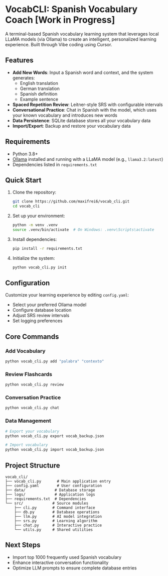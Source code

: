 # VocabCLI: Spanish Vocabulary Coach [Work in Progress]

A terminal-based Spanish vocabulary learning system that leverages local LLaMA models (via Ollama) to create an intelligent, personalized learning experience. Built through Vibe coding using Cursor.

## Features

- **Add New Words**: Input a Spanish word and context, and the system generates:
  - English translation
  - German translation
  - Spanish definition
  - Example sentence
- **Spaced Repetition Review**: Leitner-style SRS with configurable intervals
- **Conversational Practice**: Chat in Spanish with the model, which uses your known vocabulary and introduces new words
- **Data Persistence**: SQLite database stores all your vocabulary data
- **Import/Export**: Backup and restore your vocabulary data

## Requirements

- Python 3.8+
- [Ollama](https://ollama.ai/) installed and running with a LLaMA model (e.g., `llama3.2:latest`)
- Dependencies listed in `requirements.txt`

## Quick Start

1. Clone the repository:
   ```bash
   git clone https://github.com/maxifrei6/vocab_cli.git
   cd vocab_cli
   ```

2. Set up your environment:
   ```bash
   python -m venv .venv
   source .venv/bin/activate  # On Windows: .venv\Scripts\activate
   ```

3. Install dependencies:
   ```bash
   pip install -r requirements.txt
   ```

3. Initialize the system:
   ```bash
   python vocab_cli.py init
   ```

## Configuration

Customize your learning experience by editing `config.yaml`:
- Select your preferred Ollama model
- Configure database location
- Adjust SRS review intervals
- Set logging preferences

## Core Commands

### Add Vocabulary
```bash
python vocab_cli.py add "palabra" "contexto"
```

### Review Flashcards
```bash
python vocab_cli.py review
```

### Conversation Practice
```bash
python vocab_cli.py chat
```

### Data Management
```bash
# Export your vocabulary
python vocab_cli.py export vocab_backup.json

# Import vocabulary
python vocab_cli.py import vocab_backup.json
```

## Project Structure

```
vocab_cli/
├── vocab_cli.py       # Main application entry
├── config.yaml        # User configuration
├── data/             # Database storage
├── logs/             # Application logs
├── requirements.txt  # Dependencies
└── src/             # Source modules
    ├── cli.py       # Command interface
    ├── db.py        # Database operations
    ├── llm.py       # AI model integration
    ├── srs.py       # Learning algorithm
    ├── chat.py      # Interactive practice
    └── utils.py     # Shared utilities
```

## Next Steps

- Import top 1000 frequently used Spanish vocabulary
- Enhance interactive conversation functionality
- Optimize LLM prompts to ensure complete database entries
